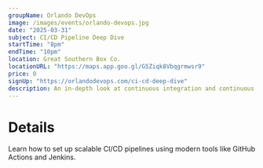 ```yaml
---
groupName: Orlando DevOps
image: /images/events/orlando-devops.jpg
date: "2025-03-31"
subject: CI/CD Pipeline Deep Dive
startTime: "8pm"
endTime: "10pm"
location: Great Southern Box Co.
locationURL: "https://maps.app.goo.gl/G5Ziqk8Vbqgrmwsr9"
price: 0
signUp: "https://orlandodevops.com/ci-cd-deep-dive"
description: An in-depth look at continuous integration and continuous deployment workflows.
---
```


# Details

Learn how to set up scalable CI/CD pipelines using modern tools like GitHub Actions and Jenkins.
